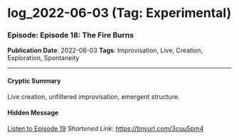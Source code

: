 # log_2022-06-03 (Tag: Experimental)

### Episode: Episode 18: The Fire Burns

**Publication Date**: 2022-06-03
**Tags**: Improvisation, Live, Creation, Exploration, Spontaneity

---

#### Cryptic Summary
Live creation, unfiltered improvisation, emergent structure.

#### Hidden Message


[Listen to Episode 19](https://tinyurl.com/3cuu5pm4)
*Shortened Link*: https://tinyurl.com/3cuu5pm4
